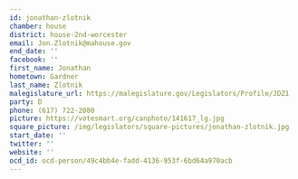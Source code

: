 ```yaml
---
id: jonathan-zlotnik
chamber: house
district: house-2nd-worcester
email: Jon.Zlotnik@mahouse.gov
end_date: ''
facebook: ''
first_name: Jonathan
hometown: Gardner
last_name: Zlotnik
malegislature_url: https://malegislature.gov/Legislators/Profile/JDZ1
party: D
phone: (617) 722-2080
picture: https://votesmart.org/canphoto/141617_lg.jpg
square_picture: /img/legislators/square-pictures/jonathan-zlotnik.jpg
start_date: ''
twitter: ''
website: ''
ocd_id: ocd-person/49c4bb4e-fadd-4136-953f-6bd64a970acb
---
```

